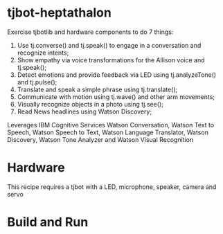 # tjbot-heptathalon
Exercise tjbotlib and hardware components to do 7 things:
1) Use tj.converse() and tj.speak() to engage in a conversation and recognize intents;
2) Show empathy via voice transformations for the Allison voice and tj.speak();
3) Detect emotions and provide feedback via LED using tj.analyzeTone() and tj.pulse();
4) Translate and speak a simple phrase using tj.translate();
5) Communicate with motion using tj.wave() and other arm movements;
6) Visually recognize objects in a photo using tj.see();
7) Read News headlines using Watson Discovery;

Leverages IBM Cognitive Services Watson Conversation, Watson Text to Speech, Watson Speech to Text, Watson Language Translator, Watson Discovery, Watson Tone Analyzer and Watson Visual Recognition

# Hardware
This recipe requires a tjbot with a LED, microphone, speaker, camera and servo

# Build and Run
